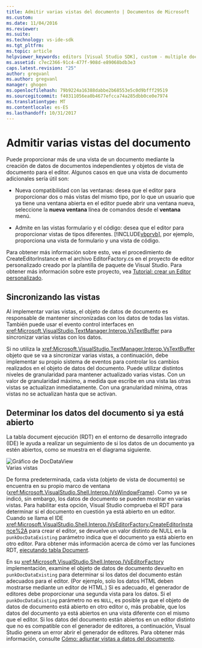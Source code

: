```yaml
---
title: Admitir varias vistas del documento | Documentos de Microsoft
ms.custom: 
ms.date: 11/04/2016
ms.reviewer: 
ms.suite: 
ms.technology: vs-ide-sdk
ms.tgt_pltfrm: 
ms.topic: article
helpviewer_keywords: editors [Visual Studio SDK], custom - multiple document views
ms.assetid: c7ec2366-91c4-477f-908d-e89068bdb3e3
caps.latest.revision: "25"
author: gregvanl
ms.author: gregvanl
manager: ghogen
ms.openlocfilehash: 79b9224a16388dabbe2b68553e5c0d9bfff29519
ms.sourcegitcommit: f40311056ea0b4677efcca74a285dbb0ce0e7974
ms.translationtype: MT
ms.contentlocale: es-ES
ms.lasthandoff: 10/31/2017
---
```

# <a name="supporting-multiple-document-views"></a>Admitir varias vistas del documento
Puede proporcionar más de una vista de un documento mediante la creación de datos de documentos independientes y objetos de vista de documento para el editor. Algunos casos en que una vista de documento adicionales sería útil son:  
  
-   Nueva compatibilidad con las ventanas: desea que el editor para proporcionar dos o más vistas del mismo tipo, por lo que un usuario que ya tiene una ventana abierta en el editor puede abrir una ventana nueva, seleccione la **nueva ventana** línea de comandos desde el **ventana** menú.  
  
-   Admite en las vistas formulario y el código: desea que el editor para proporcionar vistas de tipos diferentes. [!INCLUDE[vbprvb](../code-quality/includes/vbprvb_md.md)], por ejemplo, proporciona una vista de formulario y una vista de código.  
  
 Para obtener más información sobre esto, vea el procedimiento de CreateEditorInstance en el archivo EditorFactory.cs en el proyecto de editor personalizado creado por la plantilla de paquete de Visual Studio. Para obtener más información sobre este proyecto, vea [Tutorial: crear un Editor personalizado](../extensibility/walkthrough-creating-a-custom-editor.md).  
  
## <a name="synchronizing-views"></a>Sincronizando las vistas  
 Al implementar varias vistas, el objeto de datos de documento es responsable de mantener sincronizadas con los datos de todas las vistas. También puede usar el evento control interfaces en <xref:Microsoft.VisualStudio.TextManager.Interop.VsTextBuffer> para sincronizar varias vistas con los datos.  
  
 Si no utiliza la <xref:Microsoft.VisualStudio.TextManager.Interop.VsTextBuffer> objeto que se va a sincronizar varias vistas, a continuación, debe implementar su propio sistema de eventos para controlar los cambios realizados en el objeto de datos del documento. Puede utilizar distintos niveles de granularidad para mantener actualizado varias vistas. Con un valor de granularidad máximo, a medida que escribe en una vista las otras vistas se actualizan inmediatamente. Con una granularidad mínima, otras vistas no se actualizan hasta que se activan.  
  
## <a name="determining-whether-document-data-is-already-open"></a>Determinar los datos del documento si ya está abierto  
 La tabla document ejecución (RDT) en el entorno de desarrollo integrado (IDE) le ayuda a realizar un seguimiento de si los datos de un documento ya estén abiertos, como se muestra en el diagrama siguiente.  
  
 ![Gráfico de DocDataView](../extensibility/media/docdataview.gif "Docdataview")  
Varias vistas  
  
 De forma predeterminada, cada vista (objeto de vista de documento) se encuentra en su propio marco de ventana (<xref:Microsoft.VisualStudio.Shell.Interop.IVsWindowFrame>). Como ya se indicó, sin embargo, los datos de documento se pueden mostrar en varias vistas. Para habilitar esta opción, Visual Studio comprueba el RDT para determinar si el documento en cuestión ya está abierto en un editor. Cuando se llama el IDE <xref:Microsoft.VisualStudio.Shell.Interop.IVsEditorFactory.CreateEditorInstance%2A> para crear el editor, se devuelve un valor distinto de NULL en la `punkDocDataExisting` parámetro indica que el documento ya está abierto en otro editor. Para obtener más información acerca de cómo ver las funciones RDT, [ejecutando tabla Document](../extensibility/internals/running-document-table.md).  
  
 En su <xref:Microsoft.VisualStudio.Shell.Interop.IVsEditorFactory> implementación, examine el objeto de datos de documento devuelto en `punkDocDataExisting` para determinar si los datos del documento están adecuados para el editor. (Por ejemplo, solo los datos HTML deben mostrarse mediante un editor de HTML.) Si es adecuado, el generador de editores debe proporcionar una segunda vista para los datos. Si el `punkDocDataExisting` parámetro no es `NULL`, es posible ya que el objeto de datos de documento está abierto en otro editor o, más probable, que los datos del documento ya está abiertos en una vista diferente con el mismo que el editor. Si los datos del documento están abiertos en un editor distinto que no es compatible con el generador de editores, a continuación, Visual Studio genera un error abrir el generador de editores. Para obtener más información, consulte [Cómo: adjuntar vistas a datos del documento](../extensibility/how-to-attach-views-to-document-data.md).